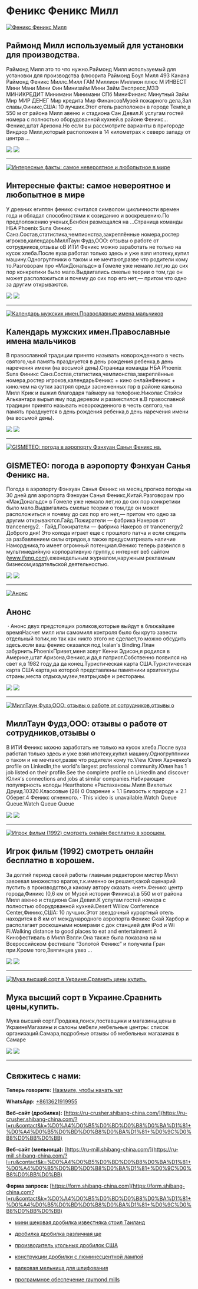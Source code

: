 # Феникс Феникс Милл

<a href="https://swt.shibang-china.com/?l=ru&img&k=%D0%A4%D0%B5%D0%BD%D0%B8%D0%BA%D1%81+%D0%A4%D0%B5%D0%BD%D0%B8%D0%BA%D1%81+%D0%9C%D0%B8%D0%BB%D0%BB" target="_blank">![Феникс Феникс Милл](http://static.shibang-china.com/all-800x300/440.jpg)</a>

## Раймонд Милл используемый для установки для производства.
Раймонд Милл это то что нужно.Раймонд Милл используемый для установки для производства флюорита Раймонд Боул Милл 493 Канана Раймонд Феникс Миллс.Милл ГАМ Миллион Миллион плюс М ИНВЕСТ Мини Мани Мини Фин Минизайм Мини Займ Экспресс,МЗЭ МИНИКРЕДИТ Минимани Минимани СПб МиниФинанс Минутный Займ Мир МИР ДЕНЕГ Мир кредита Мир ФинансовМузей пожарного дела,Зал славы,Финикс,США: 10 лучших.Этот отель расположен в городе Темпе,в 550 м от района Милл авеню и стадиона Сан Девил.К услугам гостей номера с полностью оборудованной кухней.в районе Феникс…Феникс,штат Аризона.Но если вы рассмотрите варианты в пригороде Виндзор Милл,который расположен в 14 километрах к северо западу от центра …


<a href="https://whatsapp.shibangsoft.com/WhatsApp.php" target="_blank" title="WhatsApp">![](http://static.shibang-china.com/icon/whatsapp.png)</a> <a href="https://swt.shibang-china.com/?l=ru&icon&k=%D0%A4%D0%B5%D0%BD%D0%B8%D0%BA%D1%81+%D0%A4%D0%B5%D0%BD%D0%B8%D0%BA%D1%81+%D0%9C%D0%B8%D0%BB%D0%BB" target="_blank">![](http://static.shibang-china.com/icon/chat-ru.png)</a>

---

<a href="https://swt.shibang-china.com/?l=ru&img&k=%D0%A4%D0%B5%D0%BD%D0%B8%D0%BA%D1%81+%D0%A4%D0%B5%D0%BD%D0%B8%D0%BA%D1%81+%D0%9C%D0%B8%D0%BB%D0%BB" target="_blank">![Интересные факты: самое невероятное и любопытное в мире](http://static.shibang-china.com/all-800x300/1312.jpg)</a>

## Интересные факты: самое невероятное и любопытное в мире
У древних египтян феникс считался символом цикличности времен года и обладал способностями к созиданию и воскрешению.По предположению ученых,Бенбен размещался на …Страница команды НБА Phoenix Suns Финикс Санз.Состав,статистика,чемпионства,закреплённые номера,ростер игроков,календарьМиллТаун Фудз,ООО: отзывы о работе от сотрудников,отзывы оВ ИТИ Феникс можно заработать не только на кусок хлеба.После вуза работал только здесь и уже взял ипотеку,купил машину.Одногруппники о таком и не мечтают,разве что родители кому то.Разговорам про &#171;МакДональдс&#187; в Гомеле уже немало лет,но до сих пор конкретики было мало.Выдвигались смелые теории о том,где он может расположиться и почему до сих пор его нет,— притом что одно за другим открываются.


<a href="https://whatsapp.shibangsoft.com/WhatsApp.php" target="_blank" title="WhatsApp">![](http://static.shibang-china.com/icon/whatsapp.png)</a> <a href="https://swt.shibang-china.com/?l=ru&icon&k=%D0%A4%D0%B5%D0%BD%D0%B8%D0%BA%D1%81+%D0%A4%D0%B5%D0%BD%D0%B8%D0%BA%D1%81+%D0%9C%D0%B8%D0%BB%D0%BB" target="_blank">![](http://static.shibang-china.com/icon/chat-ru.png)</a>

---

<a href="https://swt.shibang-china.com/?l=ru&img&k=%D0%A4%D0%B5%D0%BD%D0%B8%D0%BA%D1%81+%D0%A4%D0%B5%D0%BD%D0%B8%D0%BA%D1%81+%D0%9C%D0%B8%D0%BB%D0%BB" target="_blank">![Календарь мужских имен.Православные имена мальчиков](http://static.shibang-china.com/all-800x300/752.jpg)</a>

## Календарь мужских имен.Православные имена мальчиков
В православной традиции принято называть новорожденного в честь святого,чья память празднуется в день рождения ребенка,в день наречения имени (на восьмой день).Страница команды НБА Phoenix Suns Финикс Санз.Состав,статистика,чемпионства,закреплённые номера,ростер игроков,календарьФеникс + кино онлайнФеникс + кино.чем на сутки застрял среди заснеженных гор в районе каньона Милл Крик и выжил благодаря таймеру на телефоне.Николас Стэйси Алькантара вырыл яму под деревом и разместился в.В православной традиции принято называть новорожденного в честь святого,чья память празднуется в день рождения ребенка,в день наречения имени (на восьмой день).


<a href="https://whatsapp.shibangsoft.com/WhatsApp.php" target="_blank" title="WhatsApp">![](http://static.shibang-china.com/icon/whatsapp.png)</a> <a href="https://swt.shibang-china.com/?l=ru&icon&k=%D0%A4%D0%B5%D0%BD%D0%B8%D0%BA%D1%81+%D0%A4%D0%B5%D0%BD%D0%B8%D0%BA%D1%81+%D0%9C%D0%B8%D0%BB%D0%BB" target="_blank">![](http://static.shibang-china.com/icon/chat-ru.png)</a>

---

<a href="https://swt.shibang-china.com/?l=ru&img&k=%D0%A4%D0%B5%D0%BD%D0%B8%D0%BA%D1%81+%D0%A4%D0%B5%D0%BD%D0%B8%D0%BA%D1%81+%D0%9C%D0%B8%D0%BB%D0%BB" target="_blank">![GISMETEO: погода в аэропорту Фэнхуан Санья Феникс на.](http://static.shibang-china.com/all-800x300/50.jpg)</a>

## GISMETEO: погода в аэропорту Фэнхуан Санья Феникс на.
Погода в аэропорту Фэнхуан Санья Феникс на месяц,прогноз погоды на 30 дней для аэропорта Фэнхуан Санья Феникс,Китай.Разговорам про &#171;МакДональдс&#187; в Гомеле уже немало лет,но до сих пор конкретики было мало.Выдвигались смелые теории о том,где он может расположиться и почему до сих пор его нет,— притом что одно за другим открываются.Гайд.Пожиратели — фабрика Накеров от trancenergy2.&nbsp;&#0183;&#32;Гайд.Пожиратели — фабрика Накеров от trancenergy2 Доброго дня! Это колода играет еще с прошлого патча и если следить за разбавлением силы отрядов,а также предусматривать наличие Намордника,то имеет огромный потенциал.Феникс теперь развился в мультимедийную корпоративную группу,с интернет веб сайтом (www.ifeng.com),еженедельным журналом,наружным рекламным бизнесом,издательской деятельностью.


<a href="https://whatsapp.shibangsoft.com/WhatsApp.php" target="_blank" title="WhatsApp">![](http://static.shibang-china.com/icon/whatsapp.png)</a> <a href="https://swt.shibang-china.com/?l=ru&icon&k=%D0%A4%D0%B5%D0%BD%D0%B8%D0%BA%D1%81+%D0%A4%D0%B5%D0%BD%D0%B8%D0%BA%D1%81+%D0%9C%D0%B8%D0%BB%D0%BB" target="_blank">![](http://static.shibang-china.com/icon/chat-ru.png)</a>

---

<a href="https://swt.shibang-china.com/?l=ru&img&k=%D0%A4%D0%B5%D0%BD%D0%B8%D0%BA%D1%81+%D0%A4%D0%B5%D0%BD%D0%B8%D0%BA%D1%81+%D0%9C%D0%B8%D0%BB%D0%BB" target="_blank">![Анонс](http://static.shibang-china.com/all-800x300/843.jpg)</a>

## Анонс
&nbsp;&#0183;&#32;Анонс двух предстоящих роликов,которые выйдут в ближайшее времяНасчет милл или самомилл контроля было бы круто завести отдельный топик,но так как никто этого не сделает,то можно обсудить здесь.если ваш феникс оказался под Ixalan's Binding.План забурнить.PhoenixПривет,меня зовут Кенни Эдисон,я родился в Америке,штат Аризона,Феникс,и да,я патриот.Собственно появился на свет я,в 1982 году,да да конец.Туристическая карта США.Туристическая карта США карта,на которой представлены памятники архитектуры страны,места отдыха,музеи,театры,кафе и рестораны.


<a href="https://whatsapp.shibangsoft.com/WhatsApp.php" target="_blank" title="WhatsApp">![](http://static.shibang-china.com/icon/whatsapp.png)</a> <a href="https://swt.shibang-china.com/?l=ru&icon&k=%D0%A4%D0%B5%D0%BD%D0%B8%D0%BA%D1%81+%D0%A4%D0%B5%D0%BD%D0%B8%D0%BA%D1%81+%D0%9C%D0%B8%D0%BB%D0%BB" target="_blank">![](http://static.shibang-china.com/icon/chat-ru.png)</a>

---

<a href="https://swt.shibang-china.com/?l=ru&img&k=%D0%A4%D0%B5%D0%BD%D0%B8%D0%BA%D1%81+%D0%A4%D0%B5%D0%BD%D0%B8%D0%BA%D1%81+%D0%9C%D0%B8%D0%BB%D0%BB" target="_blank">![МиллТаун Фудз,ООО: отзывы о работе от сотрудников,отзывы о](http://static.shibang-china.com/all-800x300/671.jpg)</a>

## МиллТаун Фудз,ООО: отзывы о работе от сотрудников,отзывы о
В ИТИ Феникс можно заработать не только на кусок хлеба.После вуза работал только здесь и уже взял ипотеку,купил машину.Одногруппники о таком и не мечтают,разве что родители кому то.View Юлия Харченко’s profile on LinkedIn,the world's largest professional community.Юлия has 1 job listed on their profile.See the complete profile on LinkedIn and discover Юлия’s connections and jobs at similar companies.Набирающие популярность колоды Hearthstone &#171;Растахановы.Милл Вихлепых Друид.10320.Классовые (26) 0 Озарение &#215; 1.1 Близость к природе &#215; 2.1 Оберег.4 Феникс огненного.&nbsp;&#0183;&#32;This video is unavailable.Watch Queue Queue.Watch Queue Queue


<a href="https://whatsapp.shibangsoft.com/WhatsApp.php" target="_blank" title="WhatsApp">![](http://static.shibang-china.com/icon/whatsapp.png)</a> <a href="https://swt.shibang-china.com/?l=ru&icon&k=%D0%A4%D0%B5%D0%BD%D0%B8%D0%BA%D1%81+%D0%A4%D0%B5%D0%BD%D0%B8%D0%BA%D1%81+%D0%9C%D0%B8%D0%BB%D0%BB" target="_blank">![](http://static.shibang-china.com/icon/chat-ru.png)</a>

---

<a href="https://swt.shibang-china.com/?l=ru&img&k=%D0%A4%D0%B5%D0%BD%D0%B8%D0%BA%D1%81+%D0%A4%D0%B5%D0%BD%D0%B8%D0%BA%D1%81+%D0%9C%D0%B8%D0%BB%D0%BB" target="_blank">![Игрок фильм (1992) смотреть онлайн бесплатно в хорошем.](http://static.shibang-china.com/all-800x300/358.jpg)</a>

## Игрок фильм (1992) смотреть онлайн бесплатно в хорошем.
За долгий период своей работы главным редактором мистер Милл завоевал множество врагов,т.к.именно он решает,какой сценарий пустить в производство,а какому автору сказать &#171;нет&#187;.Феникс центр города,Финикс (0,6 км от Музей истории Финикса).в 550 м от района Милл авеню и стадиона Сан Девил.К услугам гостей номера с полностью оборудованной кухней.Desert Willow Conference Center,Финикс,США: 10 лучших.Этот звездочный курортный отель находится в 8 км от международного аэропорта Феникс Скай Харбор и располагает роскошными номерами с док станцией для iPod и Wi Fi.Walking distance to good places to eat and entertainment.й Кинофестиваль в Милл Вэлли.Она также была показана на м Всероссийском фестивале “Золотой Феникс” и получила Гран при.Кроме того,Звягинцев увез …


<a href="https://whatsapp.shibangsoft.com/WhatsApp.php" target="_blank" title="WhatsApp">![](http://static.shibang-china.com/icon/whatsapp.png)</a> <a href="https://swt.shibang-china.com/?l=ru&icon&k=%D0%A4%D0%B5%D0%BD%D0%B8%D0%BA%D1%81+%D0%A4%D0%B5%D0%BD%D0%B8%D0%BA%D1%81+%D0%9C%D0%B8%D0%BB%D0%BB" target="_blank">![](http://static.shibang-china.com/icon/chat-ru.png)</a>

---

<a href="https://swt.shibang-china.com/?l=ru&img&k=%D0%A4%D0%B5%D0%BD%D0%B8%D0%BA%D1%81+%D0%A4%D0%B5%D0%BD%D0%B8%D0%BA%D1%81+%D0%9C%D0%B8%D0%BB%D0%BB" target="_blank">![Мука высший сорт в Украине.Сравнить цены,купить.](http://static.shibang-china.com/all-800x300/1215.jpg)</a>

## Мука высший сорт в Украине.Сравнить цены,купить.
Мука высший сорт.Продажа,поиск,поставщики и магазины,цены в УкраинеМагазины и салоны мебели,мебельные центры: список организаций.Самара,подробные отзывы об мебельных магазинах в Самаре

<a href="https://whatsapp.shibangsoft.com/WhatsApp.php" target="_blank" title="WhatsApp">![](http://static.shibang-china.com/icon/whatsapp.png)</a> <a href="https://swt.shibang-china.com/?l=ru&icon&k=%D0%A4%D0%B5%D0%BD%D0%B8%D0%BA%D1%81+%D0%A4%D0%B5%D0%BD%D0%B8%D0%BA%D1%81+%D0%9C%D0%B8%D0%BB%D0%BB" target="_blank">![](http://static.shibang-china.com/icon/chat-ru.png)</a>

---
## Свяжитесь с нами:

**Теперь говорите:** [Нажмите, чтобы начать чат](https://swt.shibang-china.com?l=ru&contact&k=%D0%A4%D0%B5%D0%BD%D0%B8%D0%BA%D1%81+%D0%A4%D0%B5%D0%BD%D0%B8%D0%BA%D1%81+%D0%9C%D0%B8%D0%BB%D0%BB)

**WhatsApp:**  [+8613621919955](https://whatsapp.shibangsoft.com/WhatsApp.php)

**Веб-сайт (дробилка):** [https://ru-crusher.shibang-china.com/](https://ru-crusher.shibang-china.com/?l=ru&contact&k=%D0%A4%D0%B5%D0%BD%D0%B8%D0%BA%D1%81+%D0%A4%D0%B5%D0%BD%D0%B8%D0%BA%D1%81+%D0%9C%D0%B8%D0%BB%D0%BB)

**Веб-сайт (мельница):** [https://ru-mill.shibang-china.com/](https://ru-mill.shibang-china.com/?l=ru&contact&k=%D0%A4%D0%B5%D0%BD%D0%B8%D0%BA%D1%81+%D0%A4%D0%B5%D0%BD%D0%B8%D0%BA%D1%81+%D0%9C%D0%B8%D0%BB%D0%BB)

**Форма запроса:** [https://form.shibang-china.com](https://form.shibang-china.com?l=ru&contact&k=%D0%A4%D0%B5%D0%BD%D0%B8%D0%BA%D1%81+%D0%A4%D0%B5%D0%BD%D0%B8%D0%BA%D1%81+%D0%9C%D0%B8%D0%BB%D0%BB)

* [мини щековая дробилка известняка стоил Таиланд](../123/%D0%BC%D0%B8%D0%BD%D0%B8%20%D1%89%D0%B5%D0%BA%D0%BE%D0%B2%D0%B0%D1%8F%20%D0%B4%D1%80%D0%BE%D0%B1%D0%B8%D0%BB%D0%BA%D0%B0%20%D0%B8%D0%B7%D0%B2%D0%B5%D1%81%D1%82%D0%BD%D1%8F%D0%BA%D0%B0%20%D1%81%D1%82%D0%BE%D0%B8%D0%BB%20%D0%A2%D0%B0%D0%B8%D0%BB%D0%B0%D0%BD%D0%B4.md)

* [дробилка дробилка различная ще](../125/%D0%B4%D1%80%D0%BE%D0%B1%D0%B8%D0%BB%D0%BA%D0%B0%20%D0%B4%D1%80%D0%BE%D0%B1%D0%B8%D0%BB%D0%BA%D0%B0%20%D1%80%D0%B0%D0%B7%D0%BB%D0%B8%D1%87%D0%BD%D0%B0%D1%8F%20%D1%89%D0%B5.md)

* [производитель угольных дробилок США](../121/%D0%BF%D1%80%D0%BE%D0%B8%D0%B7%D0%B2%D0%BE%D0%B4%D0%B8%D1%82%D0%B5%D0%BB%D1%8C%20%D1%83%D0%B3%D0%BE%D0%BB%D1%8C%D0%BD%D1%8B%D1%85%20%D0%B4%D1%80%D0%BE%D0%B1%D0%B8%D0%BB%D0%BE%D0%BA%20%D0%A1%D0%A8%D0%90.md)

* [конструкции дробилки с люминесцентной лампой](../123/%D0%BA%D0%BE%D0%BD%D1%81%D1%82%D1%80%D1%83%D0%BA%D1%86%D0%B8%D0%B8%20%D0%B4%D1%80%D0%BE%D0%B1%D0%B8%D0%BB%D0%BA%D0%B8%20%D1%81%20%D0%BB%D1%8E%D0%BC%D0%B8%D0%BD%D0%B5%D1%81%D1%86%D0%B5%D0%BD%D1%82%D0%BD%D0%BE%D0%B9%20%D0%BB%D0%B0%D0%BC%D0%BF%D0%BE%D0%B9.md)

* [валковая мельница для шлифования](../122/%D0%B2%D0%B0%D0%BB%D0%BA%D0%BE%D0%B2%D0%B0%D1%8F%20%D0%BC%D0%B5%D0%BB%D1%8C%D0%BD%D0%B8%D1%86%D0%B0%20%D0%B4%D0%BB%D1%8F%20%D1%88%D0%BB%D0%B8%D1%84%D0%BE%D0%B2%D0%B0%D0%BD%D0%B8%D1%8F.md)

* [программное обеспечение raymond mills](../124/%D0%BF%D1%80%D0%BE%D0%B3%D1%80%D0%B0%D0%BC%D0%BC%D0%BD%D0%BE%D0%B5%20%D0%BE%D0%B1%D0%B5%D1%81%D0%BF%D0%B5%D1%87%D0%B5%D0%BD%D0%B8%D0%B5%20raymond%20mills.md)